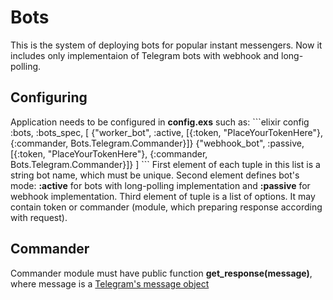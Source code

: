 # Bots
This is the system of deploying bots for popular instant messengers. Now it includes only implementaion of Telegram bots with webhook and long-polling.

<h2>Configuring</h2>
Application needs to be configured in <strong>config.exs</strong> such as:
```elixir
config :bots, :bots_spec, [
	{"worker_bot", :active, [{:token, "PlaceYourTokenHere"}, {:commander, Bots.Telegram.Commander}]}
	{"webhook_bot", :passive, [{:token, "PlaceYourTokenHere"}, {:commander, Bots.Telegram.Commander}]}
]
```
First element of each tuple in this list is a string bot name, which must be unique. Second element defines bot's mode: <strong>:active</strong> for bots with long-polling implementation and <strong>:passive</strong> for webhook implementation. Third element of tuple is a list of options. It may contain token or commander (module, which preparing response according with request).

<h2>Commander</h2>
Commander module must have public function <strong>get_response(message)</strong>, where message is a <a href="https://core.telegram.org/bots/api#message" target="_blank">Telegram's message object</a>
